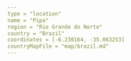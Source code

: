```yaml
---
type = "location"
name = "Pipa"
region = "Rio Grande do Norte"
country = "Brazil"
coordinates = [-6.230164, -35.063253]
countryMapFile = "map/brazil.md"
---
```

